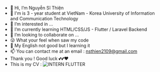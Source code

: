 - 👋 Hi, I’m Nguyễn Sĩ Thiện
- 👨‍ I'm is 3 - year student at VietNam - Korea University of Information and Communication Technology
- 👀 I’m interested in ...
- 🌱 I’m currently learning HTML/CSS/JS - Flutter / Laravel Backend
- 💞️ I’m looking to collaborate on ...
- 😜 What your feel when saw my code 
- 🤞 My English not good but I learning it 
- 📫 You can contact me at an email : nsthien2109@gmail.com
- Thank you ! Good luck 💕💕❤
- This is my CV :
![INTERN FLUTTER](https://user-images.githubusercontent.com/70851146/152669221-668b692e-665e-41b9-8c09-ff58e8404c93.png)
